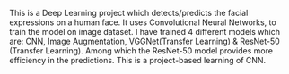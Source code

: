 This is a Deep Learning project which detects/predicts the facial expressions on a human face.
It uses Convolutional Neural Networks, to train the model on image dataset.
I have trained 4 different models which are: CNN, Image Augmentation, VGGNet(Transfer Learning) & ResNet-50 (Transfer Learning). Among which the ResNet-50 model provides more efficiency in the predictions.
This is a project-based learning of CNN.
